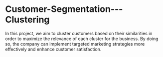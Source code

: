 # Customer-Segmentation---Clustering
In this project, we aim to cluster customers based on their similarities in order to maximize the relevance of each cluster for the business. By doing so, the company can implement targeted marketing strategies more effectively and enhance customer satisfaction.
